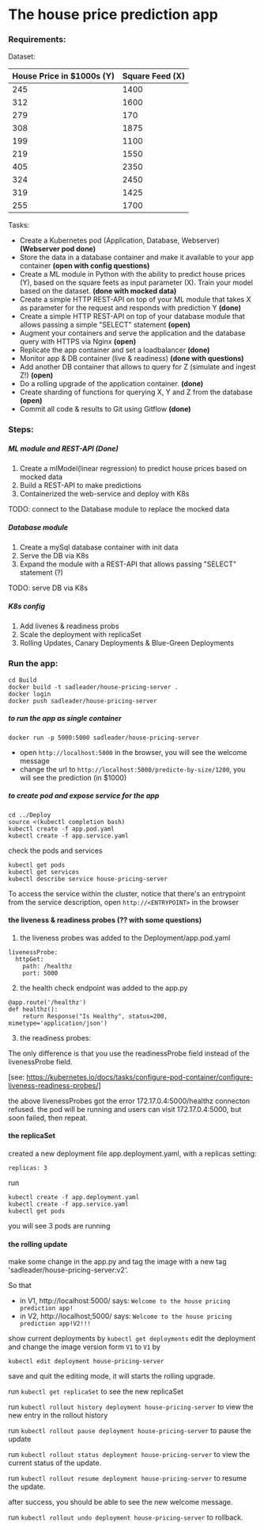 # The house price prediction app

### Requirements:

Dataset:

| House Price in $1000s (Y) | Square Feed (X) |
|---------------------------|-----------------|
| 245                       | 1400            |
| 312                       | 1600            |
| 279                       | 170             |
| 308                       | 1875            |
| 199                       | 1100            |
| 219                       | 1550            |
| 405                       | 2350            |
| 324                       | 2450            |
| 319                       | 1425            |
| 255                       | 1700            |

Tasks:

 - Create a Kubernetes pod (Application, Database, Webserver)  **(Webserver pod done)**
 - Store the data in a database container and make it available to your app container **(open with config questions)**
 - Create a ML module in Python with the ability to predict house prices (Y), based on the square feets as input parameter (X). Train your model based on the dataset. **(done with mocked data)**
 - Create a simple HTTP REST-API on top of your ML module that takes X as parameter for the request and responds with prediction Y **(done)**
 - Create a simple HTTP REST-API on top of your database module that allows passing a simple "SELECT" statement **(open)**
 - Augment your containers and serve the application and the database query with HTTPS via Nginx **(open)**
 - Replicate the app container and set a loadbalancer **(done)**
 - Monitor app & DB container (live & readiness) **(done with questions)**
 - Add another DB container that allows to query for Z (simulate and ingest Z!) **(open)**
 - Do a rolling upgrade of the application container. **(done)**
 - Create sharding of functions for querying X, Y and Z from the database **(open)**
 - Commit all code & results to Git using Gitflow **(done)**

### Steps:

##### ML module and REST-API (Done)
1. Create a mlModel(linear regression) to predict house prices based on mocked data
2. Build a REST-API to make predictions
3. Containerized the web-service and deploy with K8s

TODO: connect to the Database module to replace the mocked data


##### Database module 
1. Create a mySql database container with init data
2. Serve the DB via K8s
3. Expand the module with a REST-API that allows passing "SELECT" statement (?)

TODO: serve DB via K8s

##### K8s config
1. Add livenes & readiness probs
2. Scale the deployment with replicaSet
3. Rolling Updates, Canary Deployments & Blue-Green Deployments



### Run the app:

```
cd Build
docker build -t sadleader/house-pricing-server .
docker login
docker push sadleader/house-pricing-server
```

##### to run the app as single container
```
docker run -p 5000:5000 sadleader/house-pricing-server
```
 - open `http://localhost:5000` in the browser, you will see the welcome message
 - change the url to `http://localhost:5000/predicte-by-size/1200`, you will see the prediction (in $1000)


##### to create pod and expose service for the app
```
cd ../Deploy
source <(kubectl completion bash)
kubectl create -f app.pod.yaml
kubectl create -f app.service.yaml
```

check the pods and services
```
kubectl get pods
kubectl get services
kubectl describe service house-pricing-server
```
To access the service within the cluster,
notice that there's an entrypoint from the service description,
open `http://<ENTRYPOINT>` in the browser

#### the liveness & readiness probes (?? with some questions)
1. the liveness probes was added to the Deployment/app.pod.yaml
```
livenessProbe:
  httpGet:
    path: /healthz                                                                                                                                                            
    port: 5000
```
2. the health check endpoint was added to the app.py
```
@app.route('/healthz')
def healthz():
    return Response("Is Healthy", status=200, mimetype='application/json')
```
3. the readiness probes:

The only difference is that you use the readinessProbe field instead of the livenessProbe field.

[see: https://kubernetes.io/docs/tasks/configure-pod-container/configure-liveness-readiness-probes/]

the above livenessProbes got the error 172.17.0.4:5000/healthz connecton refused.
the pod will be running and users can visit 172.17.0.4:5000, but soon failed, then repeat.

#### the replicaSet

created a new deployment file app.deployment.yaml, with a replicas setting:
```
replicas: 3
```
run
```
kubectl create -f app.deployment.yaml
kubectl create -f app.service.yaml
kubectl get pods
```
you will see 3 pods are running



#### the rolling update
make some change in the app.py and tag the image with a new tag 'sadleader/house-pricing-server:v2'.

So that 
 - in V1, http://localhost:5000/ says:
`Welcome to the house pricing prediction app!`
 - in V2, http://localhost;5000/ says:
 `Welcome to the house pricing prediction app!V2!!!`

show current deployments by `kubectl get deployments`
edit the deployment and change the image version form `V1` to `V1` by
```
kubectl edit deployment house-pricing-server
```
save and quit the editing mode, it will starts the rolling upgrade.

run `kubectl get replicaSet` to see the new replicaSet

run `kubectl rollout history deployment house-pricing-server` to view the new entry in the rollout history

run `kubectl rollout pause deployment house-pricing-server` to pause the update

run `kubectl rollout status deployment house-pricing-server` to view the current status of the update.

run `kubectl rollout resume deployment house-pricing-server` to resume the update.

after success, you should be able to see the new welcome message.

run `kubectl rollout undo deployment house-pricing-server` to rollback.
